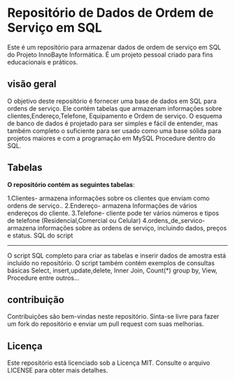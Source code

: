 # Repositório de Dados de Ordem de Serviço em SQL
Este é um repositório para armazenar dados de ordem de serviço em SQL do Projeto InnoBayte Informática. É um projeto pessoal criado para fins educacionais e práticos.

## visão geral
O objetivo deste repositório é fornecer uma base de dados em SQL para ordens de serviço. Ele contém tabelas que armazenam informações sobre clientes,Endereço,Telefone, Equipamento e Ordem de serviço. O esquema de banco de dados é projetado para ser simples e fácil de entender, mas também completo o suficiente para ser usado como uma base sólida para projetos maiores e com a programação em MySQL Procedure dentro do SQL.

## Tabelas
**O repositório contém as seguintes tabelas**:

1.Clientes- armazena informações sobre os clientes que enviam como ordens de serviço..
2.Endereço- armazena Informações de vários endereços do cliente.
3.Telefone- cliente pode ter vários números e tipos de telefone (Residencial,Comercial ou Celular)
4.ordens_de_servico- armazena informações sobre as ordens de serviço, incluindo dados, preços e status.
SQL do script
<hr>
O script SQL completo para criar as tabelas e inserir dados de amostra está incluído no repositório. O script também contém exemplos de consultas básicas Select, insert,update,delete, Inner Join, Count(*) group by, View, Procedure entre outros...

## contribuição
Contribuições são bem-vindas neste repositório. Sinta-se livre para fazer um fork do repositório e enviar um pull request com suas melhorias.

## Licença
Este repositório está licenciado sob a Licença MIT. Consulte o arquivo LICENSE para obter mais detalhes.